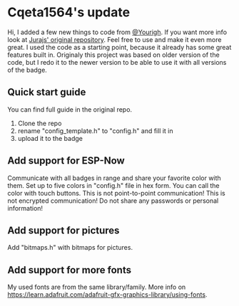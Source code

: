 # Cqeta1564's update
Hi, I added a few new things to code from [@Yourigh](https://github.com/Yourigh). If you want more info look at [Jurajs' original repository](https://github.com/Yourigh/maker_badge_fw). Feel free to use and make it even more great.
I used the code as a starting point, because it already has some great features built in. Originaly this project was based on older version of the code, but I redo it to the newer version to be able to use it with all versions of the badge. 
## Quick start guide
You can find full guide in the original repo. 
1. Clone the repo
2. rename "config_template.h" to "config.h" and fill it in
3. upload it to the badge

## Add support for ESP-Now
Communicate with all badges in range and share your favorite color with them. Set up to five colors in "config.h" file in hex form. You can call the color with touch buttons. This is not point-to-point communication! This is not encrypted communication! Do not share any passwords or personal information!

## Add support for pictures
Add "bitmaps.h" with bitmaps for pictures.

## Add support for more fonts
My used fonts are from the same library/family. More info on https://learn.adafruit.com/adafruit-gfx-graphics-library/using-fonts.
